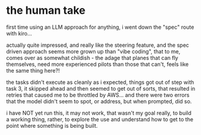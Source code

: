 # the human take

first time using an LLM approach for anything, i went down the "spec" route with kiro...

actually quite impressed, and really like the steering feature, and the spec driven approach seems more grown up than "vibe coding", that to me, comes over as somewhat childish - the adage that planes that can fly themselves, need more experienced pilots than those that can't, feels like the same thing here?!

the tasks didn't execute as cleanly as i expected, things got out of step with task 3, it skipped ahead and then seemed to get out of sorts, that resulted in retries that caused me to be throttled by AWS... and there were two errors that the model didn't seem to spot, or address, but when prompted, did so.

i have NOT yet run this, it may not work, that wasn't my goal really, to build a working thing, rather, to explore the use and understand how to get to the point where something is being built.
